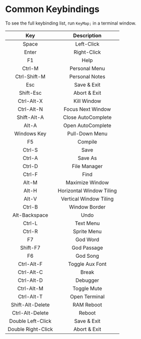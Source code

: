 # Common Keybindings
To see the full keybinding list, run `KeyMap;` in a terminal window.

|Key|Description|
|:-:|:-:|
|Space|Left-Click|
|Enter|Right-Click|
|F1|Help|
|Ctrl-M|Personal Menu|
|Ctrl-Shift-M|Personal Notes|
|Esc|Save & Exit|
|Shift-Esc|Abort & Exit|
|Ctrl-Alt-X|Kill Window|
|Ctrl-Alt-N|Focus Next Window|
|Shift-Alt-A|Close AutoComplete|
|Alt-A|Open AutoComplete|
|Windows Key|Pull-Down Menu|
|F5|Compile|
|Ctrl-S|Save|
|Ctrl-A|Save As|
|Ctrl-D|File Manager|
|Ctrl-F|Find|
|Alt-M|Maximize Window|
|Alt-H|Horizontal Window Tiling|
|Alt-V|Vertical Window Tiling|
|Ctrl-B|Window Border|
|Alt-Backspace|Undo|
|Ctrl-L|Text Menu|
|Ctrl-R|Sprite Menu|
|F7|God Word|
|Shift-F7|God Passage|
|F6|God Song|
|Ctrl-Alt-F|Toggle Aux Font|
|Ctrl-Alt-C|Break|
|Ctrl-Alt-D|Debugger|
|Ctrl-Alt-M|Toggle Mute|
|Ctrl-Alt-T|Open Terminal|
|Shift-Alt-Delete|RAM Reboot|
|Ctrl-Alt-Delete|Reboot|
|Double Left-Click|Save & Exit|
|Double Right-Click|Abort & Exit|